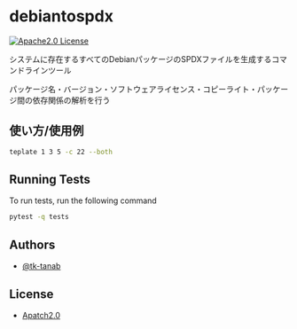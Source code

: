# debiantospdx

[![Apache2.0 License](https://img.shields.io/badge/License-Apatch2.0-green.svg?style=for-the-badge)](https://choosealicense.com/licenses/apache-2.0/)

システムに存在するすべてのDebianパッケージのSPDXファイルを生成するコマンドラインツール

パッケージ名・バージョン・ソフトウェアライセンス・コピーライト・パッケージ間の依存関係の解析を行う

## 使い方/使用例

```bash
teplate 1 3 5 -c 22 --both
```


## Running Tests

To run tests, run the following command

```bash
pytest -q tests
```


## Authors

- [@tk-tanab](https://github.com/tk-tanab)


## License

- [Apatch2.0](https://choosealicense.com/licenses/apache-2.0/)

